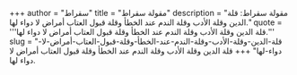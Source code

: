 +++
author = "سقراط"
title = "مقولة سقراط"
description = "مقولة سقراط: قلة الدين وقلة الأدب وقلة الندم عند الخطأ وقلة قبول العتاب أمراض لا دواء لها."
quote = '''قلة الدين وقلة الأدب وقلة الندم عند الخطأ وقلة قبول العتاب أمراض لا دواء لها.''' 
slug = "قلة-الدين-وقلة-الأدب-وقلة-الندم-عند-الخطأ-وقلة-قبول-العتاب-أمراض-لا-دواء-لها"
+++
قلة الدين وقلة الأدب وقلة الندم عند الخطأ وقلة قبول العتاب أمراض لا دواء لها.
